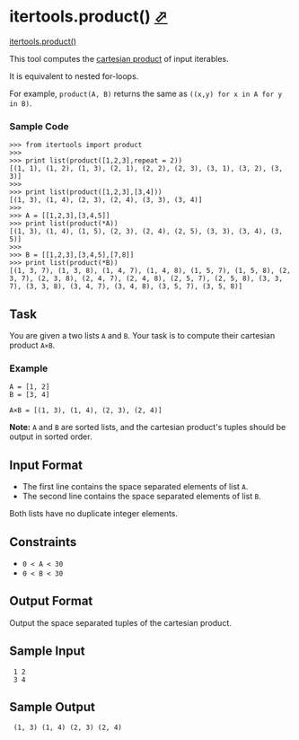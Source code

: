 # itertools.product() [⬀](https://www.hackerrank.com/challenges/itertools-product)

[itertools.product()](https://docs.python.org/2/library/itertools.html#itertools.product)

This tool computes the [cartesian product](https://en.wikipedia.org/wiki/Cartesian_product) of input iterables.

It is equivalent to nested for-loops.

For example, `product(A, B)` returns the same as `((x,y) for x in A for y in B)`.

### Sample Code
```
>>> from itertools import product
>>>
>>> print list(product([1,2,3],repeat = 2))
[(1, 1), (1, 2), (1, 3), (2, 1), (2, 2), (2, 3), (3, 1), (3, 2), (3, 3)]
>>>
>>> print list(product([1,2,3],[3,4]))
[(1, 3), (1, 4), (2, 3), (2, 4), (3, 3), (3, 4)]
>>>
>>> A = [[1,2,3],[3,4,5]]
>>> print list(product(*A))
[(1, 3), (1, 4), (1, 5), (2, 3), (2, 4), (2, 5), (3, 3), (3, 4), (3, 5)]
>>>
>>> B = [[1,2,3],[3,4,5],[7,8]]
>>> print list(product(*B))
[(1, 3, 7), (1, 3, 8), (1, 4, 7), (1, 4, 8), (1, 5, 7), (1, 5, 8), (2, 3, 7), (2, 3, 8), (2, 4, 7), (2, 4, 8), (2, 5, 7), (2, 5, 8), (3, 3, 7), (3, 3, 8), (3, 4, 7), (3, 4, 8), (3, 5, 7), (3, 5, 8)]
```

## Task

You are given a two lists `A` and `B`. Your task is to compute their cartesian product `A×B`.

### Example
```
A = [1, 2]
B = [3, 4]

A×B = [(1, 3), (1, 4), (2, 3), (2, 4)]
```

**Note:** `A` and `B` are sorted lists, and the cartesian product's tuples should be output in sorted order.

## Input Format

- The first line contains the space separated elements of list `A`.
- The second line contains the space separated elements of list `B`.

Both lists have no duplicate integer elements.

## Constraints
- `0 < A < 30`
- `0 < B < 30`

## Output Format

Output the space separated tuples of the cartesian product.

## Sample Input
```
 1 2
 3 4
```

## Sample Output
```
 (1, 3) (1, 4) (2, 3) (2, 4)
```